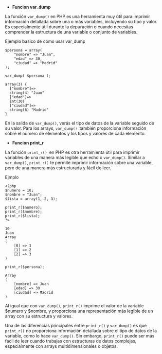 - **Funcion var_dump**

La función `var_dump()` en PHP es una herramienta muy útil para imprimir información detallada sobre una o más variables, incluyendo su tipo y valor. Es especialmente útil durante la depuración o cuando necesitas comprender la estructura de una variable o conjunto de variables.

Ejemplo basico de como usar var_dump

```
$persona = array(
    "nombre" => "Juan", 
    "edad" => 30, 
    "ciudad" => "Madrid"
);

```

```
var_dump( $persona );

array(3) {
  ["nombre"]=>
  string(4) "Juan"
  ["edad"]=>
  int(30)
  ["ciudad"]=>
  string(6) "Madrid"
}
```
En la salida de `var_dump()`, verás el tipo de datos de la variable seguido de su valor. Para los arrays, `var_dump() `también proporciona información sobre el número de elementos y los tipos y valores de cada elemento.

- **Funcion print_r**

La función `print_r() `en PHP es otra herramienta útil para imprimir variables de una manera más legible que echo o `var_dump()`. Similar a `var_dump()`, `print_r()` te permite imprimir información sobre una variable, pero de una manera más estructurada y fácil de leer.

Ejmplo

```
<?php
$numero = 10;
$nombre = "Juan";
$lista = array(1, 2, 3);

print_r($numero);
print_r($nombre);
print_r($lista);
?>
```

```
10
Juan
Array
(
    [0] => 1
    [1] => 2
    [2] => 3
)
```

```
print_r($persona);

Array
(
    [nombre] => Juan
    [edad] => 30
    [ciudad] => Madrid
)
```

Al igual que con `var_dump()`, `print_r()` imprime el valor de la variable $numero y $nombre, y proporciona una representación más legible de un array con su estructura y valores.

Una de las diferencias principales entre `print_r()` y `var_dump()` es que `print_r()` no proporciona información detallada sobre el tipo de datos de la variable, como lo hace `var_dump()`. Sin embargo, `print_r()` puede ser más fácil de leer cuando trabajas con estructuras de datos complejas, especialmente con arrays multidimensionales o objetos.